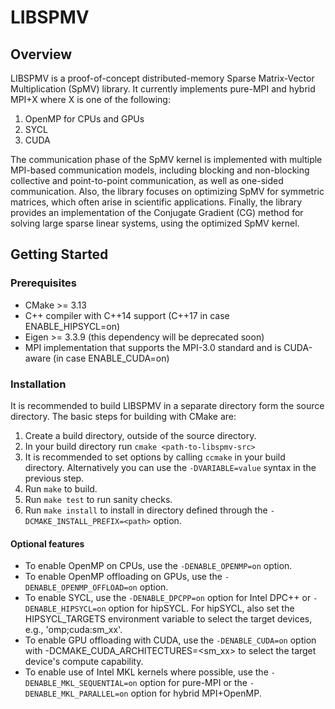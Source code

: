 # LIBSPMV

## Overview

LIBSPMV is a proof-of-concept distributed-memory Sparse Matrix-Vector Multiplication (SpMV) library. It currently implements pure-MPI and hybrid MPI+X where X is one of the following:
1. OpenMP for CPUs and GPUs
2. SYCL
3. CUDA

The communication phase of the SpMV kernel is implemented with multiple MPI-based communication models, including blocking and non-blocking collective and point-to-point communication, as well as one-sided communication. Also, the library focuses on optimizing SpMV for symmetric matrices, which often arise in scientific applications. Finally, the library provides an implementation of the Conjugate Gradient (CG) method for solving large sparse linear systems, using the optimized SpMV kernel.

## Getting Started

### Prerequisites
* CMake >= 3.13
* C++ compiler with C++14 support (C++17 in case ENABLE_HIPSYCL=on)
* Eigen >= 3.3.9 (this dependency will be deprecated soon)
* MPI implementation that supports the MPI-3.0 standard and is CUDA-aware (in case ENABLE_CUDA=on)

### Installation
It is recommended to build LIBSPMV in a separate directory form the source directory. The basic steps for building with CMake are:
1. Create a build directory, outside of the source directory.
2. In your build directory run `cmake <path-to-libspmv-src>` 
3. It is recommended to set options by calling `ccmake` in your build directory. Alternatively you can use the `-DVARIABLE=value` syntax in the previous step.
4. Run `make` to build.
5. Run `make test` to run sanity checks.
6. Run `make install` to install in directory defined through the `-DCMAKE_INSTALL_PREFIX=<path>` option.

#### Optional features
- To enable OpenMP on CPUs, use the `-DENABLE_OPENMP=on` option.
- To enable OpenMP offloading on GPUs, use the `-DENABLE_OPENMP_OFFLOAD=on` option.
- To enable SYCL, use the `-DENABLE_DPCPP=on` option for Intel DPC++ or `-DENABLE_HIPSYCL=on` option for hipSYCL. For hipSYCL, also set the HIPSYCL_TARGETS environment variable to select the target devices, e.g., 'omp;cuda:sm_xx'.
- To enable GPU offloading with CUDA, use the `-DENABLE_CUDA=on` option with -DCMAKE_CUDA_ARCHITECTURES=<sm_xx> to select the target device's compute capability.
- To enable use of Intel MKL kernels where possible, use the `-DENABLE_MKL_SEQUENTIAL=on` option for pure-MPI or the `-DENABLE_MKL_PARALLEL=on` option for hybrid MPI+OpenMP.
